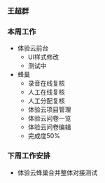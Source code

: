 ### 王超群
### 本周工作
- 体验云前台
  - UI样式修改
  - 测试中
- 蜂巢
  - 录音在线复核
  - 人工在线复核
  - 人工分配复核
  - 体验云项目管理
  - 体验云问卷一览
  - 体验云问卷编辑
  - 完成度50%
### 下周工作安排
 - 体验云蜂巢合并整体对接测试